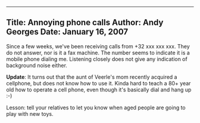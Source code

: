 -----
Title:  Annoying phone calls
Author: Andy Georges
Date: January 16, 2007
-----







Since a few weeks, we've been receiving calls from +32 xxx xxx xxx. They
do not answer, nor is it a fax machine. The number seems to indicate it
is a mobile phone dialing me. Listening closely does not give any
indication of background noise either.


**Update**: It turns out that the aunt of Veerle's mom recently acquired
a cellphone, but does not know how to use it. Kinda hard to teach a 80+
year old how to operate a cell phone, even though it's basically dial
and hang up :-)


Lesson: tell your relatives to let you know when aged people are going
to play with new toys.




